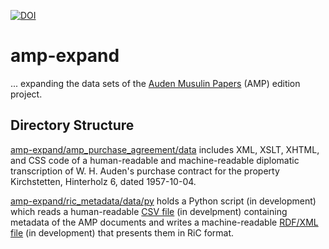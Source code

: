 [![DOI](https://zenodo.org/badge/DOI/10.5281/zenodo.6226159.svg)](https://doi.org/10.5281/zenodo.6226159)
# amp-expand

... expanding the data sets of the [Auden Musulin Papers](https://github.com/Auden-Musulin-Papers) (AMP) edition project.

## Directory Structure

[amp-expand/amp_purchase_agreement/data](https://github.com/timofruehwirth/amp-expand/tree/main/amp_purchase_agreement/data) includes XML, XSLT, XHTML, and CSS code of a human-readable and machine-readable diplomatic transcription of W. H. Auden's purchase contract for the property Kirchstetten, Hinterholz 6, dated 1957-10-04.

[amp-expand/ric_metadata/data/py](https://github.com/timofruehwirth/amp-expand/tree/main/ric_metadata/data/py) holds a Python script (in development) which reads a human-readable [CSV file](https://github.com/Auden-Musulin-Papers/amp-data/blob/main/data/ric_metadata/ric_metadata.csv) (in develpment) containing metadata of the AMP documents and writes a machine-readable [RDF/XML file](https://github.com/Auden-Musulin-Papers/amp-data/blob/main/data/ric_metadata/ric_metadata.rdf) (in development) that presents them in RiC format.

